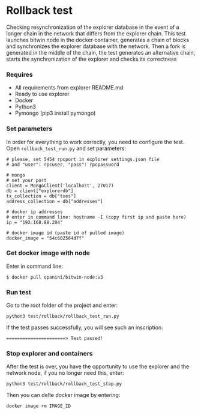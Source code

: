 Rollback test
================

Checking resynchronization of the explorer database in the event of a longer chain in the network that differs from the explorer chain.
This test launches bitwin node in the docker container, generates a chain of blocks and synchronizes the explorer database with the network. Then a fork is generated in the middle of the chain, the test generates an alternative chain, starts the synchronization of the explorer and checks its correctness
### Requires


* All requirements from explorer README.md
* Ready to use explorer
* Docker
* Python3
* Pymongo (pip3 install pymongo)

### Set parameters

In order for everything to work correctly, you need to configure the test. Open `rollback_test_run.py` and set parameters:


    # please, set 5454 rpcport in explorer settings.json file
    # and "user": rpcuser, "pass": rpcpassword

    # mongo
    # set your port
    client = MongoClient('localhost', 27017)
    db = client["explorerdb"]
    tx_collection = db["txes"]
    address_collection = db["addresses"]

    # docker ip addresses
    # enter in command line: hostname -I (copy first ip and paste here)
    ip = "192.168.88.204"

    # docker image id (paste id of pulled image)
    docker_image = "54c602564d7f"


### Get docker image with node

Enter in command line:

    $ docker pull opanini/bitwin-node:v3


### Run test

Go to the root folder of the project and enter:

    python3 test/rollback/rollback_test_run.py

If the test passes successfully, you will see such an inscription:

    ======================> Test passed!

### Stop explorer and containers 

After the test is over, you have the opportunity to use the explorer and the network node, if you no longer need this, enter:

    python3 test/rollback/rollback_test_stop.py

Then you can delte docker image by entering:

    docker image rm IMAGE_ID
